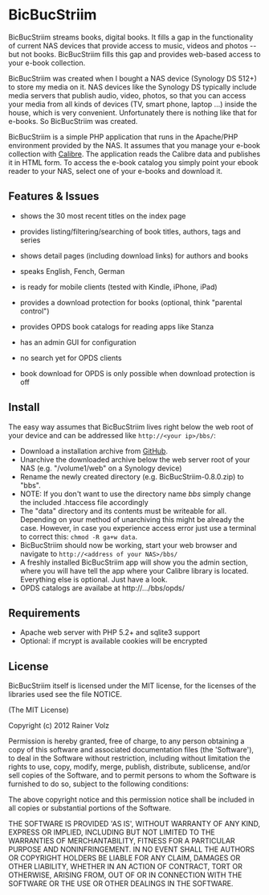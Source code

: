 BicBucStriim
============

BicBucStriim streams books, digital books. It fills a gap in the functionality of current NAS devices that provide access to music, videos and photos -- but not books. BicBucStriim fills this gap and provides web-based access to your e-book collection.

BicBucStriim was created when I bought a NAS device (Synology DS 512+) to store my media on it. NAS devices like the Synology DS typically include media servers that publish audio, video, photos, so that you can access your media from all kinds of devices (TV, smart phone, laptop ...) inside the house, which is very convenient. Unfortunately there is nothing like that for e-books. So BicBucStriim was created.

BicBucStriim is a simple PHP application that runs in the Apache/PHP environment provided by the NAS. It assumes that you manage your e-book collection with [Calibre](http://calibre-ebook.com/). The application reads the Calibre data and publishes it in HTML form. To access the e-book catalog you simply point your ebook reader to your NAS, select one of your e-books and download it. 


Features & Issues
-----------------

* shows the 30 most recent titles on the index page
* provides listing/filtering/searching of book titles, authors, tags and series
* shows detail pages (including download links) for authors and books
* speaks English, Fench, German
* is ready for mobile clients (tested with Kindle, iPhone, iPad)
* provides a download protection for books (optional, think "parental control")
* provides OPDS book catalogs for reading apps like Stanza
* has an admin GUI for configuration

* no search yet for OPDS clients
* book download for OPDS is only possible when download protection is off


Install
-------

The easy way assumes that BicBucStriim lives right below the web root of your device and can be addressed like `http://<your ip>/bbs/`:

* Download a installation archive from [GitHub](https://github.com/rvolz/BicBucStriim/downloads).
* Unarchive the downloaded archive below the web server root of your NAS (e.g. "/volume1/web" on a Synology device)
* Rename the newly created directory (e.g. BicBucStriim-0.8.0.zip) to "bbs".
* NOTE: If you don't want to use the directory name *bbs* simply change the included .htaccess file accordingly
* The "data" directory and its contents must be writeable for all. Depending on your method of unarchiving this might be already the case. However, in case you experience access error just use a terminal to correct this: `chmod -R ga+w data`. 
* BicBucStriim should now be working, start your web browser and navigate to `http://<address of your NAS>/bbs/`
* A freshly installed BicBucStriim app will show you the admin section, where you will have tell the app where your Calibre library is located. Everything else is optional. Just have a look.
* OPDS catalogs are availabe at http://.../bbs/opds/


Requirements
------------
* Apache web server with PHP 5.2+ and sqlite3 support
* Optional: if mcrypt is available cookies will be encrypted

License
-------

BicBucStriim itself is licensed under the MIT license, for the licenses of the libraries used see the file NOTICE.

(The MIT License)

Copyright (c) 2012 Rainer Volz

Permission is hereby granted, free of charge, to any person obtaining a copy of this software and associated documentation files (the 'Software'), to deal in the Software without restriction, including without limitation the rights to use, copy, modify, merge, publish, distribute, sublicense, and/or sell copies of the Software, and to permit persons to whom the Software is furnished to do so, subject to the following conditions:

The above copyright notice and this permission notice shall be included in all copies or substantial portions of the Software.

THE SOFTWARE IS PROVIDED 'AS IS', WITHOUT WARRANTY OF ANY KIND, EXPRESS OR IMPLIED, INCLUDING BUT NOT LIMITED TO THE WARRANTIES OF MERCHANTABILITY, FITNESS FOR A PARTICULAR PURPOSE AND NONINFRINGEMENT. IN NO EVENT SHALL THE AUTHORS OR COPYRIGHT HOLDERS BE LIABLE FOR ANY CLAIM, DAMAGES OR OTHER LIABILITY, WHETHER IN AN ACTION OF CONTRACT, TORT OR OTHERWISE, ARISING FROM, OUT OF OR IN CONNECTION WITH THE SOFTWARE OR THE USE OR OTHER DEALINGS IN THE SOFTWARE.


